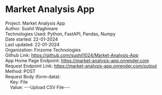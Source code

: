 ﻿# Market Analysis App

Project: Market Analysis App<br>
Author: Sushil Waghmare<br>
Technologies Used: Python, FastAPI, Pandas, Numpy<br>
Date started: 22-01-2024<br>
Last updated: 22-01-2024<br>
Organization: Finzome Technologies<br>
Github Link: https://github.com/sushil1024/Market-Analysis-App<br>
App Home Page Endpoint: https://market-analysis-app.onrender.com<br>
Request Endpoint Link: https://market-analysis-app.onrender.com/output<br>
Method: POST<br>
Request Body (form-data):<br>
    &nbsp;&nbsp;&nbsp;&nbsp;Key: File<br>
    &nbsp;&nbsp;&nbsp;&nbsp;Value: ---Upload CSV File---<br>
